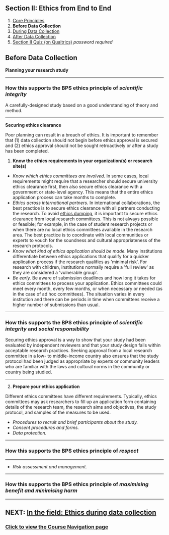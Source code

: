 ## Section II: Ethics from End to End

1. [Core Principles](endto.md)
2. **Before Data Collection**
3. [During Data Collection](endto-during.md)
4. [After Data Collection](endto-after.md)
5. [Section II Quiz (on Qualtrics)](https://oxfordeducation.eu.qualtrics.com/jfe/form/SV_bPHRKTydLSyDzRH) *password required*

## Before Data Collection

**Planning your research study**

* * * 
### How this supports the BPS ethics principle of _scientific integrity_
A carefully-designed study based on a good understanding of theory and method.
* * *

**Securing ethics clearance**

Poor planning can result in a breach of ethics. It is important to remember that (1) data collection should not begin before ethics approval is secured and (2) ethics approval should not be sought retroactively or after a study has been completed.

1. **Know the ethics requirements in your organization(s) or research site(s)**

- *Know which ethics committees are involved.* In some cases, local requirements might require that a researcher should secure university ethics clearance first, then also secure ethics clearance with a government or state-level agency. This means that the entire ethics application process can take months to complete. 
- *Ethics across international partners.* In international collaborations, the best practice is to secure ethics clearance with all partners conducting the research. To avoid [ethics dumping](integrity-global.md), it is important to secure ethics clearance from local research committees. This is not always possible or feasible; for example, in the case of student research projects or when there are no local ethics committees available in the research area. The best practice is to coordinate with local communities or experts to vouch for the soundness and cultural appropriateness of the research protocols.  
- *Know what kind of ethics application should be made.* Many institutions differentiate between ethics applications that qualify for a quicker application process if the research qualifies as 'minimal risk'. For research with children, institutions normally require a 'full review' as they are considered a 'vulnerable group'.
- *Be early.* Be aware of submission deadlines and how long it takes for ethics committees to process your application. Ethics committees could meet every month, every few months, or when necessary or needed (as in the case of ad hoc committees). The situation varies in every institution and there can be periods in time when committees receive a higher number of submissions than usual.

* * *
### How this supports the BPS ethics principle of _scientific integrity_ and _social responsibility_
Securing ethics approval is a way to show that your study had been evaluated by independent reviewers and that your study design falls within acceptable research practices. Seeking approval from a local research committee in a low- to middle-income country also ensures that the study protocol had been judged as appropriate by experts or community leaders who are familiar with the laws and cultural norms in the community or country being studied.
* * *

2. **Prepare your ethics application**

Different ethics committees have different requirements. Typically, ethics committees may ask researchers to fill up an application form containing details of the research team, the research aims and objectives, the study protocol, and samples of the measures to be used.

- *Procedures to recruit and brief participants about the study.*
- *Consent procedures and forms.*
- *Data protection.*

* * *
### How this supports the BPS ethics principle of _respect_
* * *

- *Risk assessment and management.*

* * *
### How this supports the BPS ethics principle of _maximising benefit and minimising harm_
* * *

## NEXT: [In the field: Ethics during data collection](endto-during.md)
### [Click to view the Course Navigation page](toc.md)
